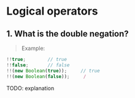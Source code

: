 # Logical operators

## 1. What is the double negation?

> Example:
```js
!!true;        // true
!!false;       // false
!!(new Boolean(true));     // true
!!(new Boolean(false));     /
```

TODO: explanation
